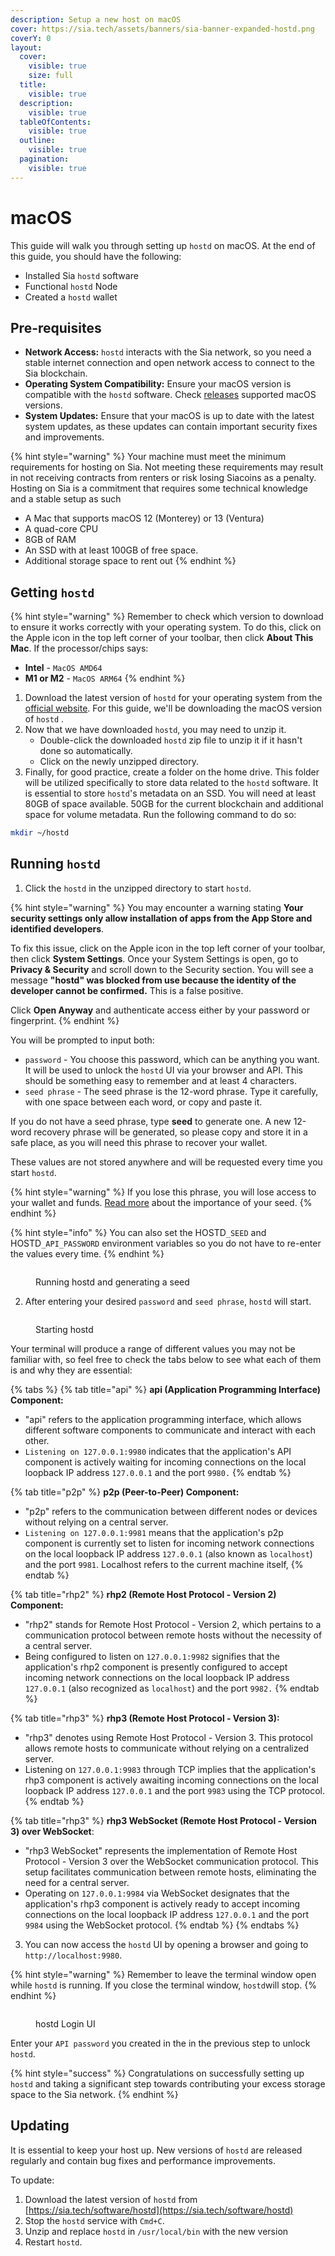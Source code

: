 ```yaml
---
description: Setup a new host on macOS
cover: https://sia.tech/assets/banners/sia-banner-expanded-hostd.png
coverY: 0
layout:
  cover:
    visible: true
    size: full
  title:
    visible: true
  description:
    visible: true
  tableOfContents:
    visible: true
  outline:
    visible: true
  pagination:
    visible: true
---
```


# macOS

This guide will walk you through setting up `hostd` on macOS. At the end of this guide, you should have the following:

* Installed Sia `hostd` software
* Functional `hostd` Node
* Created a `hostd` wallet

## Pre-requisites

* **Network Access:** `hostd` interacts with the Sia network, so you need a stable internet connection and open network access to connect to the Sia blockchain.
* **Operating System Compatibility:** Ensure your macOS version is compatible with the `hostd` software. Check [releases](../../miscellaneous/releases.md) supported macOS versions.
* **System Updates:** Ensure that your macOS is up to date with the latest system updates, as these updates can contain important security fixes and improvements.

{% hint style="warning" %}
Your machine must meet the minimum requirements for hosting on Sia. Not meeting these requirements may result in not receiving contracts from renters or risk losing Siacoins as a penalty. Hosting on Sia is a commitment that requires some technical knowledge and a stable setup as such

* A Mac that supports macOS 12 (Monterey) or 13 (Ventura)
* A quad-core CPU
* 8GB of RAM
* An SSD with at least 100GB of free space.
* Additional storage space to rent out
{% endhint %}

## Getting `hostd`

{% hint style="warning" %}
Remember to check which version to download to ensure it works correctly with your operating system. To do this, click on the Apple icon in the top left corner of your toolbar, then click **About This Mac**. If the processor/chips says:

* **Intel** - `MacOS AMD64`
* **M1 or M2** - `MacOS ARM64`
{% endhint %}

1. Download the latest version of `hostd` for your operating system from the [official website](https://sia.tech/host). For this guide, we'll be downloading the macOS version of `hostd` .
2. Now that we have downloaded `hostd`, you may need to unzip it.
   * Double-click the downloaded `hostd` zip file to unzip it if it hasn't done so automatically.
   * Click on the newly unzipped directory.
3. Finally, for good practice, create a folder on the home drive. This folder will be utilized specifically to store data related to the `hostd` software. It is essential to store `hostd`'s metadata on an SSD. You will need at least 80GB of space available. 50GB for the current blockchain and additional space for volume metadata. Run the following command to do so:

```bash
mkdir ~/hostd
```

## Running `hostd`

1. Click the `hostd` in the unzipped directory to start `hostd`.

{% hint style="warning" %}
You may encounter a warning stating **Your security settings only allow installation of apps from the App Store and identified developers**.&#x20;

To fix this issue, click on the Apple icon in the top left corner of your toolbar, then click **System Settings**. Once your System Settings is open, go to **Privacy & Security** and scroll down to the Security section. You will see a message **"hostd" was blocked from use because the identity of the developer cannot be confirmed.** This is a false positive.

Click **Open Anyway** and authenticate access either by your password or fingerprint.
{% endhint %}

You will be prompted to input both:

* `password` - You choose this password, which can be anything you want. It will be used to unlock the `hostd` UI via your browser and API. This should be something easy to remember and at least 4 characters.
* `seed phrase` - The seed phrase is the 12-word phrase. Type it carefully, with one space between each word, or copy and paste it.&#x20;

If you do not have a seed phrase, type **seed** to generate one. A new 12-word recovery phrase will be generated, so please copy and store it in a safe place, as you will need this phrase to recover your wallet.&#x20;

These values are not stored anywhere and will be requested every time you start `hostd`.

{% hint style="warning" %}
If you lose this phrase, you will lose access to your wallet and funds. [Read more](../../get-started-with-sia/the-importance-of-your-seed.md) about the importance of your seed.
{% endhint %}

{% hint style="info" %}
You can also set the HOSTD`_SEED` and HOSTD`_API_PASSWORD` environment variables so you do not have to re-enter the values every time.
{% endhint %}

<figure><img src="../../.gitbook/assets/running hostd and generating a seed mac.png" alt=""><figcaption><p>Running hostd and generating a seed</p></figcaption></figure>

2. After entering your desired `password` and  `seed phrase`, `hostd` will start.

<figure><img src="../../.gitbook/assets/starting hostd mac.png" alt=""><figcaption><p>Starting hostd</p></figcaption></figure>

Your terminal will produce a range of different values you may not be familiar with, so feel free to check the tabs below to see what each of them is and why they are essential:

{% tabs %}
{% tab title="api" %}
**api (Application Programming Interface) Component:**

* "api" refers to the application programming interface, which allows different software components to communicate and interact with each other.
* `Listening on 127.0.0.1:9980` indicates that the application's API component is actively waiting for incoming connections on the local loopback IP address `127.0.0.1` and the port `9980.`
{% endtab %}

{% tab title="p2p" %}
**p2p (Peer-to-Peer) Component:**

* "p2p" refers to the communication between different nodes or devices without relying on a central server.
* `Listening on 127.0.0.1:9981` means that the application's p2p component is currently set to listen for incoming network connections on the local loopback IP address `127.0.0.1` (also known as `localhost`) and the port `9981`. Localhost refers to the current machine itself,
{% endtab %}

{% tab title="rhp2" %}
**rhp2 (Remote Host Protocol - Version 2) Component:**&#x20;

* "rhp2" stands for Remote Host Protocol - Version 2, which pertains to a communication protocol between remote hosts without the necessity of a central server.&#x20;
* Being configured to listen on `127.0.0.1:9982` signifies that the application's rhp2 component is presently configured to accept incoming network connections on the local loopback IP address `127.0.0.1` (also recognized as `localhost`) and the port `9982.`
{% endtab %}

{% tab title="rhp3" %}
**rhp3 (Remote Host Protocol - Version 3):**&#x20;

* "rhp3" denotes using Remote Host Protocol - Version 3. This protocol allows remote hosts to communicate without relying on a centralized server.&#x20;
* Listening on `127.0.0.1:9983` through TCP implies that the application's rhp3 component is actively awaiting incoming connections on the local loopback IP address `127.0.0.1` and the port `9983` using the TCP protocol.
{% endtab %}

{% tab title="rhp3" %}
**rhp3 WebSocket (Remote Host Protocol - Version 3) over WebSocket**:&#x20;

* "rhp3 WebSocket" represents the implementation of Remote Host Protocol - Version 3 over the WebSocket communication protocol. This setup facilitates communication between remote hosts, eliminating the need for a central server.&#x20;
* Operating on `127.0.0.1:9984` via WebSocket designates that the application's rhp3 component is actively ready to accept incoming connections on the local loopback IP address `127.0.0.1` and the port `9984` using the WebSocket protocol.
{% endtab %}
{% endtabs %}

3. You can now access the `hostd` UI by opening a browser and going to `http://localhost:9980`.&#x20;

{% hint style="warning" %}
Remember to leave the terminal window open while `hostd` is running. If you close the terminal window, `hostd`will stop.
{% endhint %}

<figure><img src="../../.gitbook/assets/host_5.png" alt=""><figcaption><p>hostd Login UI</p></figcaption></figure>

Enter your `API password` you created in the in the previous step to unlock `hostd`.

{% hint style="success" %}
Congratulations on successfully setting up `hostd` and taking a significant step towards contributing your excess storage space to the Sia network.
{% endhint %}

## Updating

It is essential to keep your host up. New versions of `hostd` are released regularly and contain bug fixes and performance improvements.

To update:

1. Download the latest version of `hostd` from [https://sia.tech/software/hostd](https://sia.tech/software/hostd)
2. Stop the `hostd` service with `Cmd+C`.
3. Unzip and replace `hostd` in `/usr/local/bin` with the new version
4. Restart `hostd`.

